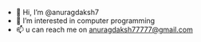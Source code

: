 - 👋 Hi, I’m @anuragdaksh7
- 👀 I’m interested in computer programming
- 📫 u can reach me on anuragdaksh77777@gmail.com

